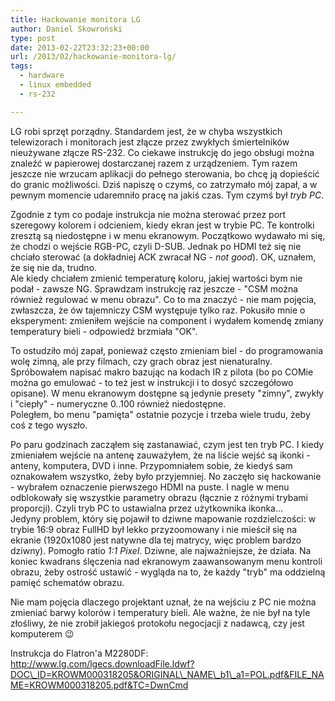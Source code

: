 ```yaml
---
title: Hackowanie monitora LG
author: Daniel Skowroński
type: post
date: 2013-02-22T23:32:23+00:00
url: /2013/02/hackowanie-monitora-lg/
tags:
  - hardware
  - linux embedded
  - rs-232

---
```

LG robi sprzęt porządny. Standardem jest, że w chyba wszystkich telewizorach i monitorach jest złącze przez zwykłych śmiertelników nieużywane złącze RS-232. Co ciekawe instrukcję do jego obsługi można znaleźć w papierowej dostarczanej razem z urządzeniem. Tym razem jeszcze nie wrzucam aplikacji do pełnego sterowania, bo chcę ją dopieścić do granic możliwości. Dziś napiszę o czymś, co zatrzymało mój zapał, a w pewnym momencie udaremniło pracę na jakiś czas. Tym czymś był _tryb PC_.

<!--break-->

  
Zgodnie z tym co podaje instrukcja nie można sterować przez port szeregowy kolorem i odcieniem, kiedy ekran jest w trybie PC. Te kontrolki zresztą są niedostępne i w menu ekranowym. Początkowo wydawało mi się, że chodzi o wejście RGB-PC, czyli D-SUB. Jednak po HDMI też się nie chciało sterować (a dokładniej ACK zwracał NG - _not good_). OK, uznałem, że się nie da, trudno.  
Ale kiedy chciałem zmienić temperaturę koloru, jakiej wartości bym nie podał - zawsze NG. Sprawdzam instrukcję raz jeszcze - "CSM można również regulować w menu obrazu". Co to ma znaczyć - nie mam pojęcia, zwłaszcza, że ów tajemniczy CSM występuje tylko raz. Pokusiło mnie o eksperyment: zmieniłem wejście na component i wydałem komendę zmiany temperatury bieli - odpowiedź brzmiała "OK".

To ostudziło mój zapał, ponieważ często zmieniam biel - do programowania wolę zimną, ale przy filmach, czy grach obraz jest nienaturalny. Spróbowałem napisać makro bazując na kodach IR z pilota (bo po COMie można go emulować - to też jest w instrukcji i to dosyć szczegółowo opisane). W menu ekranowym dostępne są jedynie presety "zimny", zwykły i "ciepły" - numeryczne 0..100 również niedostępne.  
Poległem, bo menu "pamięta" ostatnie pozycje i trzeba wiele trudu, żeby coś z tego wyszło.

Po paru godzinach zacząłem się zastanawiać, czym jest ten tryb PC. I kiedy zmieniałem wejście na antenę zauważyłem, że na liście wejść są ikonki - anteny, komputera, DVD i inne. Przypomniałem sobie, że kiedyś sam oznakowałem wszystko, żeby było przyjemniej. No zaczęło się hackowanie - wybrałem oznaczenie pierwszego HDMI na puste. I nagle w menu odblokowały się wszystkie parametry obrazu (łącznie z różnymi trybami proporcji). Czyli tryb PC to ustawialna przez użytkownika ikonka...  
Jedyny problem, który się pojawił to dziwne mapowanie rozdzielczości: w trybie 16:9 obraz FullHD był lekko przyzoomowany i nie mieścił się na ekranie (1920x1080 jest natywne dla tej matrycy, więc problem bardzo dziwny). Pomogło ratio _1:1 Pixel_. Dziwne, ale najważniejsze, że działa. Na koniec kwadrans ślęczenia nad ekranowym zaawansowanym menu kontroli obrazu, żeby ostrość ustawić - wygląda na to, że każdy "tryb" ma oddzielną pamięć schematów obrazu.

Nie mam pojęcia dlaczego projektant uznał, że na wejściu z PC nie można zmieniać barwy kolorów i temperatury bieli. Ale ważne, że nie był na tyle złośliwy, że nie zrobił jakiegoś protokołu negocjacji z nadawcą, czy jest komputerem 😉



Instrukcja do Flatron'a M2280DF: http://www.lg.com/lgecs.downloadFile.ldwf?DOC\_ID=KROWM000318205&ORIGINAL\_NAME\_b1\_a1=POL.pdf&FILE_NAME=KROWM000318205.pdf&TC=DwnCmd